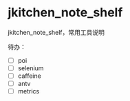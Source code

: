 # jkitchen_note_shelf

jkitchen_note_shelf，常用工具说明

待办：

- [ ] poi
- [ ] selenium
- [ ] caffeine
- [ ] antv
- [ ] metrics
